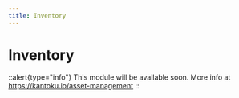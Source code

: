 ```yaml
---
title: Inventory
---
```


# Inventory

::alert{type="info"}
This module will be available soon. More info at https://kantoku.io/asset-management
::